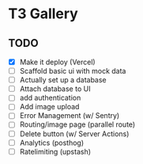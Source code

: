 # T3 Gallery

## TODO

- [x] Make it deploy (Vercel)
- [ ] Scaffold basic ui with mock data
- [ ] Actually set up a database
- [ ] Attach database to UI
- [ ] add authentication
- [ ] Add image upload
- [ ] Error Management (w/ Sentry)
- [ ] Routing/image page (parallel route)
- [ ] Delete button (w/ Server Actions)
- [ ] Analytics (posthog)
- [ ] Ratelimiting (upstash)